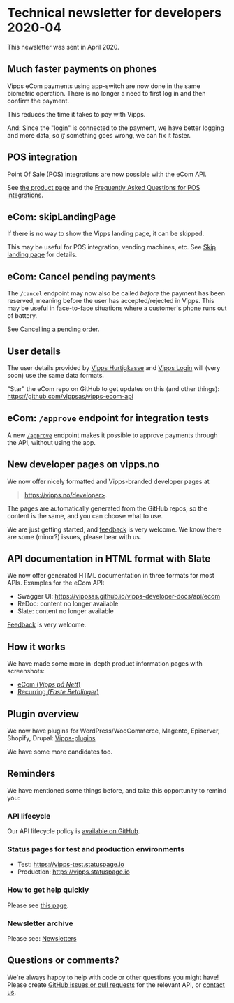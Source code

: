 <!-- START_METADATA
---
sidebar_position: 77
title: 2020-04
---
END_METADATA -->

# Technical newsletter for developers 2020-04

This newsletter was sent in April 2020.

## Much faster payments on phones

Vipps eCom payments using app-switch are now done in the same biometric operation.
There is no longer a need to first log in and then confirm the payment.

This reduces the time it takes to pay with Vipps.

And: Since the "login" is connected to the payment, we have better logging and
more data, so _if_ something goes wrong, we can fix it faster.

## POS integration

Point Of Sale (POS) integrations are now possible with the eCom API.

See
[the product page](https://www.vipps.no/produkter-og-tjenester/bedrift/ta-betalt-i-butikk/vipps-i-kassa/)
and the
[Frequently Asked Questions for POS integrations](../faqs/pos-integrations-faq.md).

## eCom: skipLandingPage

If there is no way to show the Vipps landing page, it can be skipped.

This may be useful for POS integration, vending machines, etc.
See
[Skip landing page](https://github.com/vippsas/vipps-ecom-api/blob/master/vipps-ecom-api.md#skip-landing-page)
for details.

## eCom: Cancel pending payments

The `/cancel` endpoint may now also be called _before_ the payment has been
reserved, meaning before the user has accepted/rejected in Vipps. This may be
useful in face-to-face situations where a customer's phone runs out of battery.

See
[Cancelling a pending order](https://github.com/vippsas/vipps-ecom-api/blob/master/vipps-ecom-api.md#Cancelling-a-pending-order).

## User details

The user details provided by
[Vipps Hurtigkasse](https://www.vipps.no/produkter-og-tjenester/bedrift/ta-betalt-paa-nett/ta-betalt-paa-nett/)
and
[Vipps Login](https://www.vipps.no/produkter-og-tjenester/bedrift/logg-inn-med-vipps/logg-inn-med-vipps/)
will (very soon) use the same data formats.

"Star" the eCom repo on GitHub to get updates on this (and other things):
https://github.com/vippsas/vipps-ecom-api


## eCom: `/approve` endpoint for integration tests

A new
[`/approve`](https://github.com/vippsas/vipps-ecom-api/blob/master/vipps-ecom-api.md#testing)
endpoint makes it possible to approve payments through the API,
without using the app.

## New developer pages on vipps.no

We now offer nicely formatted and Vipps-branded developer pages at
>https://vipps.no/developer>.

The pages are automatically generated from the GitHub repos, so the
content is the same, and you can choose what to use.

We are just getting started, and
[feedback](https://vippsas.github.io/vipps-developer-docs/docs/vipps-developers/contact)
is very welcome. We know there are some (minor?) issues, please bear with us.

## API documentation in HTML format with Slate

We now offer generated HTML documentation in three formats for most APIs.
Examples for the eCom API:

* Swagger UI: <https://vippsas.github.io/vipps-developer-docs/api/ecom>
* ReDoc: content no longer available
* Slate: content no longer available

[Feedback](https://vippsas.github.io/vipps-developer-docs/docs/vipps-developers/contact)
is very welcome.

## How it works

We have made some more in-depth product information pages with screenshots:

* [eCom (_Vipps på Nett_)](https://github.com/vippsas/vipps-ecom-api/blob/master/vipps-ecom-api-howitworks.md)
* [Recurring (_Faste Betalinger_)](https://github.com/vippsas/vipps-recurring-api/blob/master/vipps-login-recurring-howitworks.md)

## Plugin overview

We now have plugins for WordPress/WooCommerce, Magento, Episerver, Shopify, Drupal:
[Vipps-plugins](https://github.com/vippsas/vipps-plugins)

We have some more candidates too.

## Reminders

We have mentioned some things before, and take this opportunity to remind you:

### API lifecycle

Our API lifecycle policy is
[available on GitHub](../common-topics/api-lifecycle.md).

### Status pages for test and production environments

* Test: https://vipps-test.statuspage.io
* Production: https://vipps.statuspage.io

### How to get help quickly

Please see
[this page](https://vippsas.github.io/vipps-developer-docs/docs/vipps-developers/contact).

### Newsletter archive

Please see: [Newsletters](https://vippsas.github.io/vipps-developer-docs/docs/vipps-developers/newsletters/)

## Questions or comments?

We're always happy to help with code or other questions you might have!
Please create [GitHub issues or pull requests](https://github.com/vippsas)
for the relevant API,
or [contact us](https://vippsas.github.io/vipps-developer-docs/docs/vipps-developers/contact).
